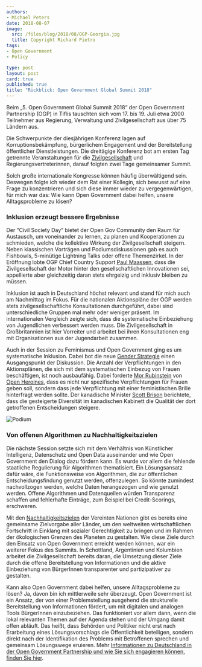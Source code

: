 ```yaml
---
authors: 
- Michael Peters
date: 2018-08-07
image:
  src: /files/blog/2018/08/OGP-Georgia.jpg
  title: Copyright Richard Pietro 
tags:
- Open Government
- Policy

type: post
layout: post
card: true
published: true
title: "Rückblick: Open Government Global Summit 2018"
---
```


Beim „5. Open Government Global Summit 2018“ der Open Government Partnership (OGP) in Tiflis tauschten sich vom 17. bis 19. Juli etwa 2000 Teilnehmer aus Regierung, Verwaltung und Zivilgesellschaft aus über 75 Ländern aus. 

Die Schwerpunkte der diesjährigen Konferenz lagen auf Korruptionsbekämpfung, bürgerlichem Engagement und der Bereitstellung öffentlicher Dienstleistungen. Die dreitägige Konferenz bot am ersten Tag getrennte Veranstaltungen für die [Zivilgesellschaft](https://www.google.com/url?q=https://drive.google.com/file/d/1S2E0HovC8XkkWzxEZhQuHSXsM8nUVyJF/view&sa=D&ust=1533742437317000&usg=AFQjCNGSATFlxG6IZ_hydmU9xh-vooBepQ) und Regierungsvertreterinnen, darauf folgten zwei Tage gemeinsamer Summit.

Solch große internationale Kongresse können häufig überwältigend sein. Deswegen folgte ich wieder dem Rat einer Kollegin, sich bewusst auf eine Frage zu konzentrieren und sich diese immer wieder zu vergegenwärtigen, für mich war das: Wie kann Open Government dabei helfen, unsere Alltagsprobleme zu lösen? 

### Inklusion erzeugt bessere Ergebnisse 
Der “Civil Society Day” bietet der Open Gov Community den Raum für Austausch, um voneinander zu lernen, zu planen und Kooperationen zu schmieden, welche die kollektive Wirkung der Zivilgesellschaft steigern. Neben klassischen Vorträgen und Podiumsdiskussionen gab es auch Fishbowls, 5-minütige Lightning Talks oder offene Themenzirkel. In der Eröffnung lobte OGP Chief Country Support [Paul Maassen](https://twitter.com/maassenpaul), dass die Zivilgesellschaft der Motor hinter den gesellschaftlichen Innovationen sei, appellierte aber gleichzeitig daran stets ehrgeizig und inklusiv bleiben zu müssen.

Inklusion ist auch in Deutschland höchst relevant und stand für mich auch am Nachmittag im Fokus. Für die nationalen Aktionspläne der OGP werden stets zivilgesellschaftliche Konsultationen durchgeführt, dabei sind unterschiedliche Gruppen mal mehr oder weniger präsent. Im internationalen Vergleich zeigte sich, dass die systematische Einbeziehung von Jugendlichen verbessert werden muss. Die Zivilgesellschaft in Großbritannien ist hier Vorreiter und arbeitet bei ihren Konsultationen eng mit Organisationen aus der Jugendarbeit zusammen. 

Auch in der Session zu Feminismus und Open Government ging es um systematische Inklusion. Dabei bot die neue [Gender Strategie](https://www.opengovpartnership.org/stories/advancing-ogps-gender-strategy) einen Ausgangspunkt der Diskussion. Die Anzahl der Verpflichtungen in den Aktionsplänen, die sich mit dem systematischen Einbezug von Frauen beschäftigen, ist noch ausbaufähig. Dabei forderte [Mor Rubinstein](https://twitter.com/Morchickit) von [Open Heroines](https://openheroines.org/), dass es nicht nur spezifische Verpflichtungen für Frauen geben soll, sondern dass jede Verpflichtung mit einer feministischen Brille hinterfragt werden sollte. Der kanadische Minister [Scott Brison](https://twitter.com/scottbrison) berichtete, dass die gesteigerte Diversität im kanadischen Kabinett die Qualität der dort getroffenen Entscheidungen steigere. 

![Podium](/files/blog/2018/08/ogp-summit-podium-michael.jpeg)

### Von offenen Algorithmen zu Nachhaltigkeitszielen 
Die nächste Session setzte sich mit dem Verhältnis von Künstlicher Intelligenz, Datenschutz und Open Data auseinander und wie Open Government den Dialog dazu fördern kann. Es wurde vor allem die fehlende staatliche Regulierung für Algorithmen thematisiert. Ein Lösungsansatz dafür wäre, die Funktionsweise von Algorithmen, die zur öffentlichen Entscheidungsfindung genutzt werden, offenzulegen. So könnte zumindest nachvollzogen werden, welche Daten herangezogen und wie genutzt werden. Offene Algorithmen und Datenquellen würden Transparenz schaffen und fehlerhafte Einträge, zum Beispiel bei Credit-Scorings, erschweren.

Mit den [Nachhaltigkeitszielen](https://17ziele.de/17ziele) der Vereinten Nationen gibt es bereits eine gemeinsame Zielvorgabe aller Länder, um den weltweiten wirtschaftlichen Fortschritt in Einklang mit sozialer Gerechtigkeit zu bringen und im Rahmen der ökologischen Grenzen des Planeten zu gestalten. Wie diese Ziele durch den Einsatz von Open Government erreicht werden können, war ein weiterer Fokus des Summits. In Schottland, Argentinien und Kolumbien arbeitet die Zivilgesellschaft bereits daran, die Umsetzung dieser Ziele durch die offene Bereitstellung von Informationen und die aktive Einbeziehung von BürgerInnen transparenter und partizipativer zu gestalten.

Kann also Open Government dabei helfen, unsere Alltagsprobleme zu lösen? Ja, davon bin ich mittlerweile sehr überzeugt. Open Government ist ein Ansatz, der von einer Problemstellung ausgehend die strukturelle Bereitstellung von Informationen fördert, um mit digitalen und analogen Tools BürgerInnen einzubeziehen. Das funktioniert vor allem dann, wenn die lokal relevanten Themen auf der Agenda stehen und der Umgang damit offen abläuft. Das heißt, dass Behörden und Politiker nicht erst nach Erarbeitung eines Lösungsvorschlags die Öffentlichkeit beteiligen, sondern direkt nach der Identifikation des Problems mit Betroffenen sprechen und gemeinsam Lösungswege eruieren. 
Mehr [Informationen zu Deutschland in der Open Government Partnership und wie Sie sich engagieren können, finden Sie hier](https://opengovpartnership.de/).

